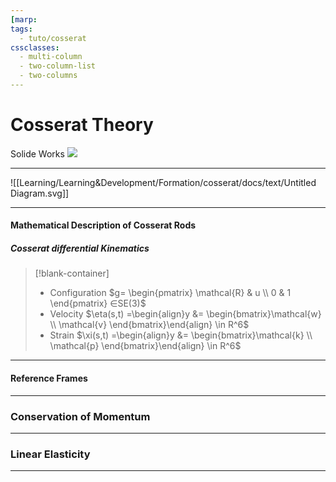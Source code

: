 ```yaml
---
[marp: 
tags:
  - tuto/cosserat
cssclasses:
  - multi-column
  - two-column-list
  - two-columns
---
```


# Cosserat Theory 
Solide Works
![](Pasted%20image%2020231025171449.png)

---

![[Learning/Learning&Development/Formation/cosserat/docs/text/Untitled Diagram.svg]]

---

#### Mathematical Description of Cosserat Rods 

##### Cosserat differential Kinematics

>[!blank-container]
>- Configuration $g= \begin{pmatrix}  \mathcal{R} & u \\  0 & 1  \end{pmatrix} ∈SE(3)$
>- Velocity $\eta(s,t) =\begin{align}y &= \begin{bmatrix}\mathcal{w} \\ \mathcal{v} \end{bmatrix}\end{align} \in R^6$
>- Strain $\xi(s,t) =\begin{align}y &= \begin{bmatrix}\mathcal{k} \\ \mathcal{p} \end{bmatrix}\end{align} \in R^6$

---
#### Reference Frames

---

### Conservation of Momentum

---
### Linear Elasticity 


---